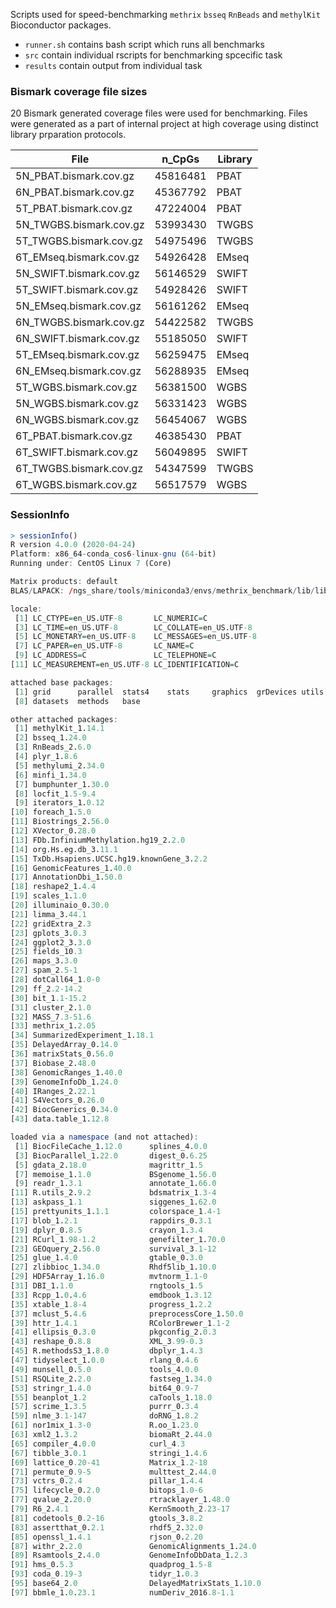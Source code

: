 Scripts used for speed-benchmarking `methrix` `bsseq` `RnBeads` and `methylKit` Bioconductor packages. 

* `runner.sh` contains bash script which runs all benchmarks
* `src` contain individual rscripts for benchmarking spcecific task
* `results` contain output from individual task


### Bismark coverage file sizes

20 Bismark generated coverage files were used for benchmarking. Files were generated as a part of internal project at high coverage using distinct library prparation protocols.


| File                    | n_CpGs   | Library |
|-------------------------|----------|---------|
| 5N_PBAT.bismark.cov.gz  | 45816481 | PBAT    |
| 6N_PBAT.bismark.cov.gz  | 45367792 | PBAT    |
| 5T_PBAT.bismark.cov.gz  | 47224004 | PBAT    |
| 5N_TWGBS.bismark.cov.gz | 53993430 | TWGBS   |
| 5T_TWGBS.bismark.cov.gz | 54975496 | TWGBS   |
| 6T_EMseq.bismark.cov.gz | 54926428 | EMseq   |
| 5N_SWIFT.bismark.cov.gz | 56146529 | SWIFT   |
| 5T_SWIFT.bismark.cov.gz | 54928426 | SWIFT   |
| 5N_EMseq.bismark.cov.gz | 56161262 | EMseq   |
| 6N_TWGBS.bismark.cov.gz | 54422582 | TWGBS   |
| 6N_SWIFT.bismark.cov.gz | 55185050 | SWIFT   |
| 5T_EMseq.bismark.cov.gz | 56259475 | EMseq   |
| 6N_EMseq.bismark.cov.gz | 56288935 | EMseq   |
| 5T_WGBS.bismark.cov.gz  | 56381500 | WGBS    |
| 5N_WGBS.bismark.cov.gz  | 56331423 | WGBS    |
| 6N_WGBS.bismark.cov.gz  | 56454067 | WGBS    |
| 6T_PBAT.bismark.cov.gz  | 46385430 | PBAT    |
| 6T_SWIFT.bismark.cov.gz | 56049895 | SWIFT   |
| 6T_TWGBS.bismark.cov.gz | 54347599 | TWGBS   |
| 6T_WGBS.bismark.cov.gz  | 56517579 | WGBS    |



### SessionInfo

```r
> sessionInfo()
R version 4.0.0 (2020-04-24)
Platform: x86_64-conda_cos6-linux-gnu (64-bit)
Running under: CentOS Linux 7 (Core)

Matrix products: default
BLAS/LAPACK: /ngs_share/tools/miniconda3/envs/methrix_benchmark/lib/libopenblasp-r0.3.9.so

locale:
 [1] LC_CTYPE=en_US.UTF-8       LC_NUMERIC=C              
 [3] LC_TIME=en_US.UTF-8        LC_COLLATE=en_US.UTF-8    
 [5] LC_MONETARY=en_US.UTF-8    LC_MESSAGES=en_US.UTF-8   
 [7] LC_PAPER=en_US.UTF-8       LC_NAME=C                 
 [9] LC_ADDRESS=C               LC_TELEPHONE=C            
[11] LC_MEASUREMENT=en_US.UTF-8 LC_IDENTIFICATION=C       

attached base packages:
 [1] grid      parallel  stats4    stats     graphics  grDevices utils    
 [8] datasets  methods   base     

other attached packages:
 [1] methylKit_1.14.1                       
 [2] bsseq_1.24.0                           
 [3] RnBeads_2.6.0                          
 [4] plyr_1.8.6                             
 [5] methylumi_2.34.0                       
 [6] minfi_1.34.0                           
 [7] bumphunter_1.30.0                      
 [8] locfit_1.5-9.4                         
 [9] iterators_1.0.12                       
[10] foreach_1.5.0                          
[11] Biostrings_2.56.0                      
[12] XVector_0.28.0                         
[13] FDb.InfiniumMethylation.hg19_2.2.0     
[14] org.Hs.eg.db_3.11.1                    
[15] TxDb.Hsapiens.UCSC.hg19.knownGene_3.2.2
[16] GenomicFeatures_1.40.0                 
[17] AnnotationDbi_1.50.0                   
[18] reshape2_1.4.4                         
[19] scales_1.1.0                           
[20] illuminaio_0.30.0                      
[21] limma_3.44.1                           
[22] gridExtra_2.3                          
[23] gplots_3.0.3                           
[24] ggplot2_3.3.0                          
[25] fields_10.3                            
[26] maps_3.3.0                             
[27] spam_2.5-1                             
[28] dotCall64_1.0-0                        
[29] ff_2.2-14.2                            
[30] bit_1.1-15.2                           
[31] cluster_2.1.0                          
[32] MASS_7.3-51.6                          
[33] methrix_1.2.05                         
[34] SummarizedExperiment_1.18.1            
[35] DelayedArray_0.14.0                    
[36] matrixStats_0.56.0                     
[37] Biobase_2.48.0                         
[38] GenomicRanges_1.40.0                   
[39] GenomeInfoDb_1.24.0                    
[40] IRanges_2.22.1                         
[41] S4Vectors_0.26.0                       
[42] BiocGenerics_0.34.0                    
[43] data.table_1.12.8                      

loaded via a namespace (and not attached):
 [1] BiocFileCache_1.12.0      splines_4.0.0            
 [3] BiocParallel_1.22.0       digest_0.6.25            
 [5] gdata_2.18.0              magrittr_1.5             
 [7] memoise_1.1.0             BSgenome_1.56.0          
 [9] readr_1.3.1               annotate_1.66.0          
[11] R.utils_2.9.2             bdsmatrix_1.3-4          
[13] askpass_1.1               siggenes_1.62.0          
[15] prettyunits_1.1.1         colorspace_1.4-1         
[17] blob_1.2.1                rappdirs_0.3.1           
[19] dplyr_0.8.5               crayon_1.3.4             
[21] RCurl_1.98-1.2            genefilter_1.70.0        
[23] GEOquery_2.56.0           survival_3.1-12          
[25] glue_1.4.0                gtable_0.3.0             
[27] zlibbioc_1.34.0           Rhdf5lib_1.10.0          
[29] HDF5Array_1.16.0          mvtnorm_1.1-0            
[31] DBI_1.1.0                 rngtools_1.5             
[33] Rcpp_1.0.4.6              emdbook_1.3.12           
[35] xtable_1.8-4              progress_1.2.2           
[37] mclust_5.4.6              preprocessCore_1.50.0    
[39] httr_1.4.1                RColorBrewer_1.1-2       
[41] ellipsis_0.3.0            pkgconfig_2.0.3          
[43] reshape_0.8.8             XML_3.99-0.3             
[45] R.methodsS3_1.8.0         dbplyr_1.4.3             
[47] tidyselect_1.0.0          rlang_0.4.6              
[49] munsell_0.5.0             tools_4.0.0              
[51] RSQLite_2.2.0             fastseg_1.34.0           
[53] stringr_1.4.0             bit64_0.9-7              
[55] beanplot_1.2              caTools_1.18.0           
[57] scrime_1.3.5              purrr_0.3.4              
[59] nlme_3.1-147              doRNG_1.8.2              
[61] nor1mix_1.3-0             R.oo_1.23.0              
[63] xml2_1.3.2                biomaRt_2.44.0           
[65] compiler_4.0.0            curl_4.3                 
[67] tibble_3.0.1              stringi_1.4.6            
[69] lattice_0.20-41           Matrix_1.2-18            
[71] permute_0.9-5             multtest_2.44.0          
[73] vctrs_0.2.4               pillar_1.4.4             
[75] lifecycle_0.2.0           bitops_1.0-6             
[77] qvalue_2.20.0             rtracklayer_1.48.0       
[79] R6_2.4.1                  KernSmooth_2.23-17       
[81] codetools_0.2-16          gtools_3.8.2             
[83] assertthat_0.2.1          rhdf5_2.32.0             
[85] openssl_1.4.1             rjson_0.2.20             
[87] withr_2.2.0               GenomicAlignments_1.24.0 
[89] Rsamtools_2.4.0           GenomeInfoDbData_1.2.3   
[91] hms_0.5.3                 quadprog_1.5-8           
[93] coda_0.19-3               tidyr_1.0.3              
[95] base64_2.0                DelayedMatrixStats_1.10.0
[97] bbmle_1.0.23.1            numDeriv_2016.8-1.1
```

